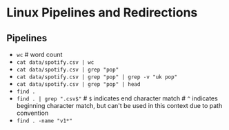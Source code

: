 # Linux Pipelines and Redirections

## Pipelines
- `wc` # word count
- `cat data/spotify.csv | wc`
- `cat data/spotify.csv | grep "pop"`
- `cat data/spotify.csv | grep "pop" | grep -v "uk pop"`
- `cat data/spotify.csv | grep "pop" | head`
- `find .`
- `find . | grep ".csv$"` # `$` indicates end character match # `^` indicates beginning character match, but can't be used in this context due to path convention
- `find . -name "v1*"`
